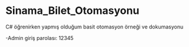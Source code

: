 # Sinama_Bilet_Otomasyonu
C# öğrenirken yapmış olduğum basit otomasyon örneği ve dokumasyonu

-Admin giriş parolası: 12345
